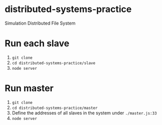 # distributed-systems-practice
Simulation Distributed File System

# Run each slave
1. `git clone`
2. `cd distributed-systems-practice/slave`
3. `node server`

# Run master
1. `git clone`
2. `cd distributed-systems-practice/master`
3. Define the addresses of all slaves in the system under `./master.js:33`
4. `node server`

